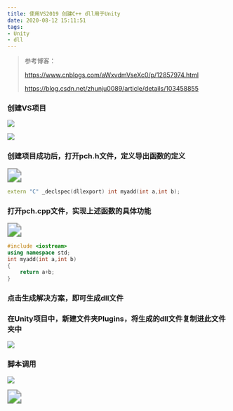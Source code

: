```yaml
---
title: 使用VS2019 创建C++ dll用于Unity
date: 2020-08-12 15:11:51
tags:
- Unity
- dll
---
```


> 参考博客：
>
> https://www.cnblogs.com/aWxvdmVseXc0/p/12857974.html
>
> https://blog.csdn.net/zhunju0089/article/details/103458855

<!--more-->

### 创建VS项目

![](https://cdn.jsdelivr.net/gh/junlin49/up/20200812145559.png)

![](https://cdn.jsdelivr.net/gh/junlin49/up/20200812145630.png)

### 创建项目成功后，打开**pch.h**文件，定义导出函数的定义

<img src="https://cdn.jsdelivr.net/gh/junlin49/up/20200812145856.png" style="zoom:200%;" />

```c++
extern "C" _declspec(dllexport) int myadd(int a,int b);
```



### 打开**pch.cpp**文件，实现上述函数的具体功能

<img src="https://cdn.jsdelivr.net/gh/junlin49/up/20200812150216.png" style="zoom:200%;" />

```c++
#include <iostream>
using namespace std;
int myadd(int a,int b)
{
	return a+b;
}
```



### 点击**生成解决方案**，即可生成dll文件



### 在Unity项目中，新建文件夹**Plugins**，将生成的dll文件复制进此文件夹中

![](https://cdn.jsdelivr.net/gh/junlin49/up/20200812150544.png)

### 脚本调用

![](https://cdn.jsdelivr.net/gh/junlin49/up/20200812150843.png)



<img src="https://cdn.jsdelivr.net/gh/junlin49/up/20200812150927.png" style="zoom:200%;" />